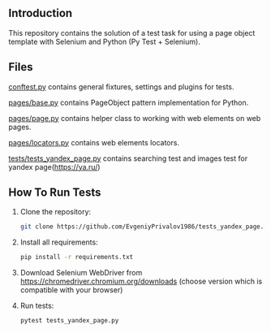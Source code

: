 Introduction
------------

This repository contains the solution of a test task for using
a page object template with Selenium and Python (Py Test + Selenium).

Files
-----

[conftest.py](conftest.py) contains general fixtures, settings and plugins for tests.

[pages/base.py](pages/base.py) contains PageObject pattern implementation for Python.

[pages/page.py](pages/page.py) contains helper class to working with web elements on web pages.

[pages/locators.py](pages/locators.py) contains web elements locators.

[tests/tests_yandex_page.py](tests/tests_yandex_page.py) contains searching test and images test for yandex page(https://ya.ru/)


How To Run Tests
----------------

1) Clone the repository:

    ```bash
    git clone https://github.com/EvgeniyPrivalov1986/tests_yandex_page.git
    ```

2) Install all requirements:

    ```bash
    pip install -r requirements.txt
    ```

3) Download Selenium WebDriver from https://chromedriver.chromium.org/downloads (choose version which is compatible with your browser)

4) Run tests:

    ```bash
    pytest tests_yandex_page.py 
    ```